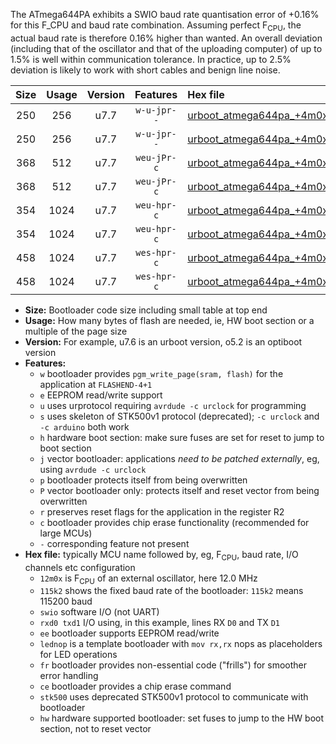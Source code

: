 The ATmega644PA exhibits a SWIO baud rate quantisation error of +0.16% for this F_CPU and baud rate combination. Assuming perfect F<sub>CPU</sub>, the actual baud rate is therefore 0.16% higher than wanted. An overall deviation (including that of the oscillator and that of the uploading computer) of up to 1.5% is well within communication tolerance. In practice, up to 2.5% deviation is likely to work with short cables and benign line noise.

|Size|Usage|Version|Features|Hex file|
|:-:|:-:|:-:|:-:|:--|
|250|256|u7.7|`w-u-jpr--`|[urboot_atmega644pa_+4m0x_++76k8_swio_rxd0_txd1_lednop.hex](https://raw.githubusercontent.com/stefanrueger/urboot.hex/main/mcus/atmega644pa/external_oscillator/fcpu_+4m0x/br_++76k8/urboot_atmega644pa_+4m0x_++76k8_swio_rxd0_txd1_lednop.hex)|
|250|256|u7.7|`w-u-jpr--`|[urboot_atmega644pa_+4m0x_++76k8_swio_rxd2_txd3_lednop.hex](https://raw.githubusercontent.com/stefanrueger/urboot.hex/main/mcus/atmega644pa/external_oscillator/fcpu_+4m0x/br_++76k8/urboot_atmega644pa_+4m0x_++76k8_swio_rxd2_txd3_lednop.hex)|
|368|512|u7.7|`weu-jPr-c`|[urboot_atmega644pa_+4m0x_++76k8_swio_rxd0_txd1_ee_lednop_fr_ce.hex](https://raw.githubusercontent.com/stefanrueger/urboot.hex/main/mcus/atmega644pa/external_oscillator/fcpu_+4m0x/br_++76k8/urboot_atmega644pa_+4m0x_++76k8_swio_rxd0_txd1_ee_lednop_fr_ce.hex)|
|368|512|u7.7|`weu-jPr-c`|[urboot_atmega644pa_+4m0x_++76k8_swio_rxd2_txd3_ee_lednop_fr_ce.hex](https://raw.githubusercontent.com/stefanrueger/urboot.hex/main/mcus/atmega644pa/external_oscillator/fcpu_+4m0x/br_++76k8/urboot_atmega644pa_+4m0x_++76k8_swio_rxd2_txd3_ee_lednop_fr_ce.hex)|
|354|1024|u7.7|`weu-hpr-c`|[urboot_atmega644pa_+4m0x_++76k8_swio_rxd0_txd1_ee_lednop_fr_ce_hw.hex](https://raw.githubusercontent.com/stefanrueger/urboot.hex/main/mcus/atmega644pa/external_oscillator/fcpu_+4m0x/br_++76k8/urboot_atmega644pa_+4m0x_++76k8_swio_rxd0_txd1_ee_lednop_fr_ce_hw.hex)|
|354|1024|u7.7|`weu-hpr-c`|[urboot_atmega644pa_+4m0x_++76k8_swio_rxd2_txd3_ee_lednop_fr_ce_hw.hex](https://raw.githubusercontent.com/stefanrueger/urboot.hex/main/mcus/atmega644pa/external_oscillator/fcpu_+4m0x/br_++76k8/urboot_atmega644pa_+4m0x_++76k8_swio_rxd2_txd3_ee_lednop_fr_ce_hw.hex)|
|458|1024|u7.7|`wes-hpr-c`|[urboot_atmega644pa_+4m0x_++76k8_swio_rxd0_txd1_ee_lednop_fr_ce_stk500_hw.hex](https://raw.githubusercontent.com/stefanrueger/urboot.hex/main/mcus/atmega644pa/external_oscillator/fcpu_+4m0x/br_++76k8/urboot_atmega644pa_+4m0x_++76k8_swio_rxd0_txd1_ee_lednop_fr_ce_stk500_hw.hex)|
|458|1024|u7.7|`wes-hpr-c`|[urboot_atmega644pa_+4m0x_++76k8_swio_rxd2_txd3_ee_lednop_fr_ce_stk500_hw.hex](https://raw.githubusercontent.com/stefanrueger/urboot.hex/main/mcus/atmega644pa/external_oscillator/fcpu_+4m0x/br_++76k8/urboot_atmega644pa_+4m0x_++76k8_swio_rxd2_txd3_ee_lednop_fr_ce_stk500_hw.hex)|

- **Size:** Bootloader code size including small table at top end
- **Usage:** How many bytes of flash are needed, ie, HW boot section or a multiple of the page size
- **Version:** For example, u7.6 is an urboot version, o5.2 is an optiboot version
- **Features:**
  + `w` bootloader provides `pgm_write_page(sram, flash)` for the application at `FLASHEND-4+1`
  + `e` EEPROM read/write support
  + `u` uses urprotocol requiring `avrdude -c urclock` for programming
  + `s` uses skeleton of STK500v1 protocol (deprecated); `-c urclock` and `-c arduino` both work
  + `h` hardware boot section: make sure fuses are set for reset to jump to boot section
  + `j` vector bootloader: applications *need to be patched externally*, eg, using `avrdude -c urclock`
  + `p` bootloader protects itself from being overwritten
  + `P` vector bootloader only: protects itself and reset vector from being overwritten
  + `r` preserves reset flags for the application in the register R2
  + `c` bootloader provides chip erase functionality (recommended for large MCUs)
  + `-` corresponding feature not present
- **Hex file:** typically MCU name followed by, eg, F<sub>CPU</sub>, baud rate, I/O channels etc configuration
  + `12m0x` is F<sub>CPU</sub> of an external oscillator, here 12.0 MHz
  + `115k2` shows the fixed baud rate of the bootloader: `115k2` means 115200 baud
  + `swio` software I/O (not UART)
  + `rxd0 txd1` I/O using, in this example, lines RX `D0` and TX `D1`
  + `ee` bootloader supports EEPROM read/write
  + `lednop` is a template bootloader with `mov rx,rx` nops as placeholders for LED operations
  + `fr` bootloader provides non-essential code ("frills") for smoother error handling
  + `ce` bootloader provides a chip erase command
  + `stk500` uses deprecated STK500v1 protocol to communicate with bootloader
  + `hw` hardware supported bootloader: set fuses to jump to the HW boot section, not to reset vector
